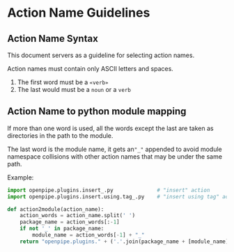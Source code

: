 # Action Name Guidelines

## Action Name Syntax
This document servers as a guideline for selecting action names.

Action names must contain only ASCII letters and spaces.

1. The first word must be a `«verb»`
2. The last would must be a `noun` or a `verb`

## Action Name to python module mapping

If more than one word is used, all the words except the last are taken as directories in the path to the module.

The last word is the module name, it gets an`"_"` appended to avoid module namespace collisions with other action names that may be under the same path.

Example:

```python
import openpipe.plugins.insert_.py              # "insert" action
import openpipe.plugins.insert.using.tag_.py    # "insert using tag" action
```

```python
def action2module(action_name):
    action_words = action_name.split(' ')
    package_name = action_words[:-1]
    if not '_' in package_name:
        module_name = action_words[-1] + "_"
    return "openpipe.plugins." + ('.'.join(package_name + [module_name]))
```
